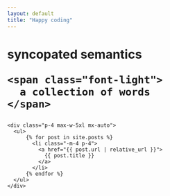 ```yaml
---
layout: default
title: "Happy coding"
---
```



<div class="grid grid-cols-2 py-24 max-w-7xl mx-auto text-center">
  <h1 class="text-xl mb-12">
    <span class="text-4xl block text-red-500">
      syncopated semantics
    </span>

    <span class="font-light">
      a collection of words
    </span>
  </h1>


    <div class="p-4 max-w-5xl mx-auto">
      <ul>
          {% for post in site.posts %}
            <li class="-m-4 p-4">
              <a href="{{ post.url | relative_url }}">
                {{ post.title }}
              </a>
            </li>
          {% endfor %}
      </ul>
    </div>


</div>
